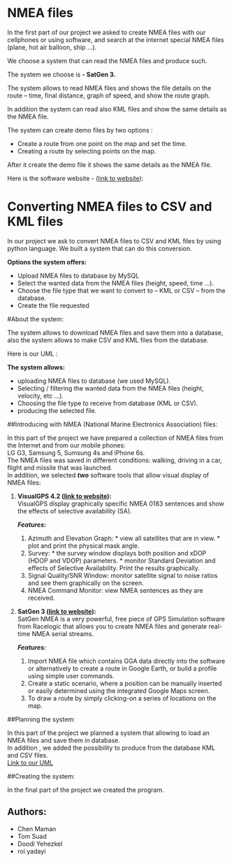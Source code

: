 # NMEA files
In the first part of our project we asked to create NMEA files with our cellphones or using software, and search at the internet special NMEA files (plane, hot air balloon, ship ...).  

We choose a system that can read the NMEA files and produce such.

The system we choose is **- SatGen 3.**

The system allows to read NMEA files and shows the file details on the route – time, final distance, graph of speed, and show the route graph.

In addition the system can read also KML files and show the same details as the NMEA file.

The system can create demo files by two options :
*	Create a route from one point on the map and set the time.
*	Creating a route by selecting points on the map.

After it create the demo file it shows the same details as the NMEA file. 

Here is the software website - ([link to website](http://www.labsat.co.uk/index.php/en/products/satgen-simulator-software)):



# Converting NMEA files to CSV and KML files

In our project we ask to convert NMEA files to CSV and KML files by using python language. We built a system that can do this conversion.

**Options the system offers:**
*	Upload NMEA files to database by MySQL
*	Select the wanted data from the NMEA files (height, speed, time ...).
*	Choose the file type that we want to convert to – KML or CSV – from the database.
*	Create the file requested



#About the system:

The system allows to download NMEA files and save them into a database, also the system allows to make CSV and KML files from the database.

Here is our UML : 








**The system allows:**  
* uploading NMEA files to database (we used MySQL).
* Selecting / filtering the wanted data from the NMEA files (height, velocity, etc ...).
* Choosing the file type to receive from database (KML or CSV).
* producing the selected file.

##Introducing with NMEA (National Marine Electronics Association) files:

In this part of the project we have prepared a collection of NMEA files from the Internet and from our mobile phones:  
LG G3, Samsung 5, Sumsung 4s and iPhone 6s.  
The NMEA files was saved in different conditions: walking, driving in a car, flight and missile that was launched.  
In addition, we selected ***two*** software tools that allow visual display of NMEA files:

1. **VisualGPS 4.2 ([link to website](http://www.visualgps.net/visualgps/)):**  
      VisualGPS display graphically specific NMEA 0183 sentences and show the effects of selective availability (SA).  

      ***Features:***
      1. Azimuth and Elevation Graph: 
        * view all satellites that are in view.
        * plot and print the physical mask angle.
      2. Survey:
        * the survey window displays both position and xDOP (HDOP and VDOP) parameters.
        * monitor Standard Deviation and effects of Selective Availability.  Print the results graphically.
      3. Signal Quality/SNR Window: monitor satellite signal to noise ratios and see them graphically on the screen.
      4. NMEA Command Monitor: view NMEA sentences as they are received.  

2. **SatGen 3 ([link to website](http://www.labsat.co.uk/index.php/en/products/satgen-simulator-software)):**  
      SatGen NMEA is a very powerful, free piece of GPS Simulation software from Racelogic that allows you to create NMEA files and generate real-time NMEA serial streams.  

      ***Features:***
      1. Import NMEA file which contains GGA data directly into the software or alternatively to create a route in Google Earth, or build a profile using simple user commands.
      2. Create a static scenario, where a position can be manually inserted or easily determined using the integrated Google Maps screen.
      3. To draw a route by simply clicking-on a series of locations on the map.

##Planning the system:

In this part of the project we planned a system that allowing to load an NMEA files and save them in database.  
In addition , we added the possibility to produce from the database KML and CSV files.  
[Link to our UML](https://github.com/Most601/SecondExercise/blob/master/UMLmatala2.png)

##Creating the system:

In the final part of the project we created the program.

## Authors:
*	Chen Maman
* Tom Suad
* Doodi Yehezkel
* roi yadayi

